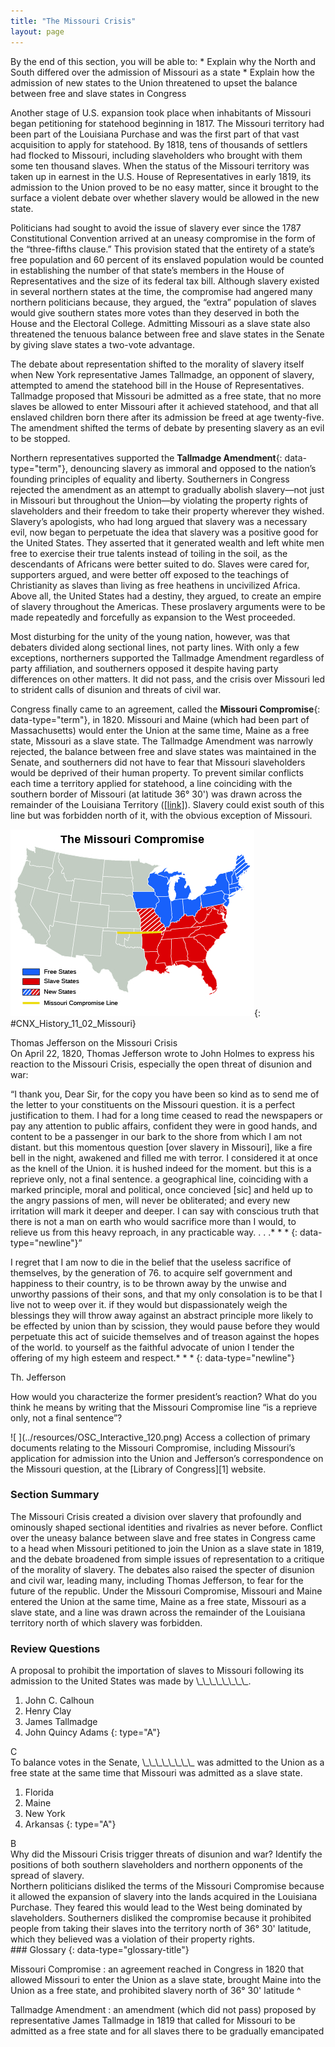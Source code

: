 ```yaml
---
title: "The Missouri Crisis"
layout: page
---
```



<div data-type="abstract" markdown="1">
By the end of this section, you will be able to:
* Explain why the North and South differed over the admission of Missouri as a state
* Explain how the admission of new states to the Union threatened to upset the balance between free and slave states in Congress

</div>

Another stage of U.S. expansion took place when inhabitants of Missouri began petitioning for statehood beginning in 1817. The Missouri territory had been part of the Louisiana Purchase and was the first part of that vast acquisition to apply for statehood. By 1818, tens of thousands of settlers had flocked to Missouri, including slaveholders who brought with them some ten thousand slaves. When the status of the Missouri territory was taken up in earnest in the U.S. House of Representatives in early 1819, its admission to the Union proved to be no easy matter, since it brought to the surface a violent debate over whether slavery would be allowed in the new state.

Politicians had sought to avoid the issue of slavery ever since the 1787 Constitutional Convention arrived at an uneasy compromise in the form of the “three-fifths clause.” This provision stated that the entirety of a state’s free population and 60 percent of its enslaved population would be counted in establishing the number of that state’s members in the House of Representatives and the size of its federal tax bill. Although slavery existed in several northern states at the time, the compromise had angered many northern politicians because, they argued, the “extra” population of slaves would give southern states more votes than they deserved in both the House and the Electoral College. Admitting Missouri as a slave state also threatened the tenuous balance between free and slave states in the Senate by giving slave states a two-vote advantage.

The debate about representation shifted to the morality of slavery itself when New York representative James Tallmadge, an opponent of slavery, attempted to amend the statehood bill in the House of Representatives. Tallmadge proposed that Missouri be admitted as a free state, that no more slaves be allowed to enter Missouri after it achieved statehood, and that all enslaved children born there after its admission be freed at age twenty-five. The amendment shifted the terms of debate by presenting slavery as an evil to be stopped.

Northern representatives supported the **Tallmadge Amendment**{: data-type="term"}, denouncing slavery as immoral and opposed to the nation’s founding principles of equality and liberty. Southerners in Congress rejected the amendment as an attempt to gradually abolish slavery—not just in Missouri but throughout the Union—by violating the property rights of slaveholders and their freedom to take their property wherever they wished. Slavery’s apologists, who had long argued that slavery was a necessary evil, now began to perpetuate the idea that slavery was a positive good for the United States. They asserted that it generated wealth and left white men free to exercise their true talents instead of toiling in the soil, as the descendants of Africans were better suited to do. Slaves were cared for, supporters argued, and were better off exposed to the teachings of Christianity as slaves than living as free heathens in uncivilized Africa. Above all, the United States had a destiny, they argued, to create an empire of slavery throughout the Americas. These proslavery arguments were to be made repeatedly and forcefully as expansion to the West proceeded.

Most disturbing for the unity of the young nation, however, was that debaters divided along sectional lines, not party lines. With only a few exceptions, northerners supported the Tallmadge Amendment regardless of party affiliation, and southerners opposed it despite having party differences on other matters. It did not pass, and the crisis over Missouri led to strident calls of disunion and threats of civil war.

Congress finally came to an agreement, called the **Missouri Compromise**{: data-type="term"}, in 1820. Missouri and Maine (which had been part of Massachusetts) would enter the Union at the same time, Maine as a free state, Missouri as a slave state. The Tallmadge Amendment was narrowly rejected, the balance between free and slave states was maintained in the Senate, and southerners did not have to fear that Missouri slaveholders would be deprived of their human property. To prevent similar conflicts each time a territory applied for statehood, a line coinciding with the southern border of Missouri (at latitude 36° 30\') was drawn across the remainder of the Louisiana Territory ([\[link\]](#CNX_History_11_02_Missouri)). Slavery could exist south of this line but was forbidden north of it, with the obvious exception of Missouri.

 ![A map of the Missouri Compromise indicates free states, slave states, new states, and the Missouri Compromise line.](../resources/CNX_History_11_02_Missouri.jpg "The Missouri Compromise resulted in the District of Maine, which had originally been settled in 1607 by the Plymouth Company and was a part of Massachusetts, being admitted to the Union as a free state and Missouri being admitted as a slave state."){: #CNX_History_11_02_Missouri}

<div data-type="note" data-has-label="true" class="history my-story" data-label="My Story" markdown="1">
<div data-type="title">
Thomas Jefferson on the Missouri Crisis
</div>
On April 22, 1820, Thomas Jefferson wrote to John Holmes to express his reaction to the Missouri Crisis, especially the open threat of disunion and war:

<q>I thank you, Dear Sir, for the copy you have been so kind as to send me of the letter to your constituents on the Missouri question. it is a perfect justification to them. I had for a long time ceased to read the newspapers or pay any attention to public affairs, confident they were in good hands, and content to be a passenger in our bark to the shore from which I am not distant. but this momentous question \[over slavery in Missouri\], like a fire bell in the night, awakened and filled me with terror. I considered it at once as the knell of the Union. it is hushed indeed for the moment. but this is a reprieve only, not a final sentence. a geographical line, coinciding with a marked principle, moral and political, once concieved \[sic\] and held up to the angry passions of men, will never be obliterated; and every new irritation will mark it deeper and deeper. I can say with conscious truth that there is not a man on earth who would sacrifice more than I would, to relieve us from this heavy reproach, in any practicable way. . . .* * *
{: data-type="newline"}

 I regret that I am now to die in the belief that the useless sacrifice of themselves, by the generation of 76. to acquire self government and happiness to their country, is to be thrown away by the unwise and unworthy passions of their sons, and that my only consolation is to be that I live not to weep over it. if they would but dispassionately weigh the blessings they will throw away against an abstract principle more likely to be effected by union than by scission, they would pause before they would perpetuate this act of suicide themselves and of treason against the hopes of the world. to yourself as the faithful advocate of union I tender the offering of my high esteem and respect.* * *
{: data-type="newline"}

 Th. Jefferson </q>

How would you characterize the former president’s reaction? What do you think he means by writing that the Missouri Compromise line “is a reprieve only, not a final sentence”?

</div>

<div data-type="note" data-has-label="true" class="history click-and-explore" data-label="Click and Explore" markdown="1">
<span data-type="media" data-alt=" "> ![ ](../resources/OSC_Interactive_120.png) </span>
Access a collection of primary documents relating to the Missouri Compromise, including Missouri’s application for admission into the Union and Jefferson’s correspondence on the Missouri question, at the [Library of Congress][1] website.

</div>

### Section Summary

The Missouri Crisis created a division over slavery that profoundly and ominously shaped sectional identities and rivalries as never before. Conflict over the uneasy balance between slave and free states in Congress came to a head when Missouri petitioned to join the Union as a slave state in 1819, and the debate broadened from simple issues of representation to a critique of the morality of slavery. The debates also raised the specter of disunion and civil war, leading many, including Thomas Jefferson, to fear for the future of the republic. Under the Missouri Compromise, Missouri and Maine entered the Union at the same time, Maine as a free state, Missouri as a slave state, and a line was drawn across the remainder of the Louisiana territory north of which slavery was forbidden.

### Review Questions

<div data-type="exercise">
<div data-type="problem" markdown="1">
A proposal to prohibit the importation of slaves to Missouri following its admission to the United States was made by \_\_\_\_\_\_\_\_.

1.  John C. Calhoun
2.  Henry Clay
3.  James Tallmadge
4.  John Quincy Adams
{: type="A"}

</div>
<div data-type="solution" markdown="1">
C

</div>
</div>

<div data-type="exercise">
<div data-type="problem" markdown="1">
To balance votes in the Senate, \_\_\_\_\_\_\_\_ was admitted to the Union as a free state at the same time that Missouri was admitted as a slave state.

1.  Florida
2.  Maine
3.  New York
4.  Arkansas
{: type="A"}

</div>
<div data-type="solution" markdown="1">
B

</div>
</div>

<div data-type="exercise">
<div data-type="problem" markdown="1">
Why did the Missouri Crisis trigger threats of disunion and war? Identify the positions of both southern slaveholders and northern opponents of the spread of slavery.

</div>
<div data-type="solution" markdown="1">
Northern politicians disliked the terms of the Missouri Compromise because it allowed the expansion of slavery into the lands acquired in the Louisiana Purchase. They feared this would lead to the West being dominated by slaveholders. Southerners disliked the compromise because it prohibited people from taking their slaves into the territory north of 36° 30' latitude, which they believed was a violation of their property rights.

</div>
</div>

<div data-type="glossary" markdown="1">
### Glossary
{: data-type="glossary-title"}

Missouri Compromise
: an agreement reached in Congress in 1820 that allowed Missouri to enter the Union as a slave state, brought Maine into the Union as a free state, and prohibited slavery north of 36° 30\' latitude
^

Tallmadge Amendment
: an amendment (which did not pass) proposed by representative James Tallmadge in 1819 that called for Missouri to be admitted as a free state and for all slaves there to be gradually emancipated

</div>



[1]: http://openstax.org/l/15MOComp
